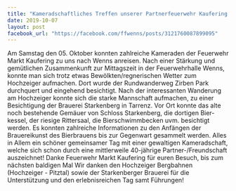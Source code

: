 ```yaml
---
title: "Kameradschaftliches Treffen unserer Partnerfeuerwehr Kaufering bei uns in Wenns"
date: 2019-10-07
layout: post
facebook_url: "https://facebook.com/ffwenns/posts/3121760087899095"
---
```


Am Samstag den 05. Oktober konnten zahlreiche Kameraden der Feuerwehr Markt Kaufering zu uns nach Wenns anreisen.
Nach einer Stärkung und gemütlichen Zusammenkunft zur Mittagszeit in der Feuerwehrhalle Wenns, konnte man sich trotz etwas Bewölkten/regnerischen Wetter zum Hochzeiger aufmachen.
Dort wurde der Rundwanderweg Zirben Park durchquert und eingehend besichtigt. Nach der interessanten Wanderung am Hochzeiger konnte sich die starke Mannschaft aufmachen, zu einer Besichtigung der Brauerei Starkenberg in Tarrenz. Vor Ort konnte das alte noch bestehende Gemäuer von Schloss Starkenberg, die dortigen Bier-kessel, der riesige Rittersaal, die Bierschwimmbecken uvm. besichtigt werden. Es konnten zahlreiche Informationen zu den Anfängen der Brauereikunst des Bierbrauens bis zur Gegenwart gesammelt werden. Alles in Allem ein schöner gemeinsamer Tag mit einer gewaltigen Kameradschaft, welche sich schon durch eine mittlerweile 40-jährige Partner-/Freundschaft auszeichnet!
Danke Feuerwehr Markt Kaufering für euren Besuch, bis zum nächsten baldigen Mal 
Wir danken den Hochzeiger Bergbahnen (Hochzeiger - Pitztal) sowie der Starkenberger Brauerei für die Unterstützung und den erlebnisreichen Tag samt Führungen!